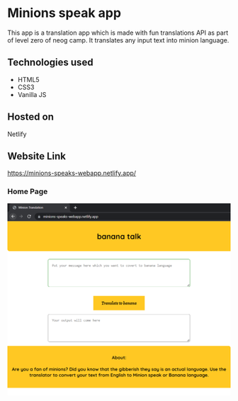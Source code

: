 # Minions speak app
This app is a translation app which is made with fun translations API as part of level zero of neog camp. It translates any input text into minion language.
## Technologies used
  * HTML5
  * CSS3
  * Vanilla JS
## Hosted on
Netlify 
## Website Link
https://minions-speaks-webapp.netlify.app/

### Home Page
<img width="862" alt="image" src="minions-speak.PNG">